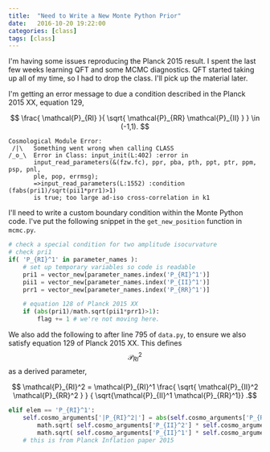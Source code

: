 ```yaml
---
title:  "Need to Write a New Monte Python Prior"
date:   2016-10-20 19:22:00
categories: [class]
tags: [class]
---
```


I'm having some issues reproducing the Planck 2015 result. I spent the last few weeks learning QFT and some MCMC diagnostics. QFT started taking up all of my time, so I had to drop the class. I'll pick up the material later. 

I'm getting an error message to due a condition described in the Planck 2015 XX, equation 129,

$$ \frac{ \mathcal{P}_{RI} }{ \sqrt{ \mathcal{P}_{RR} \mathcal{P}_{II} } } \in (-1,1). $$

~~~~~~
Cosmological Module Error:
 /|\   Something went wrong when calling CLASS
/_o_\  Error in Class: input_init(L:402) :error in
       input_read_parameters(&(fzw.fc), ppr, pba, pth, ppt, ptr, ppm, psp, pnl,
       ple, pop, errmsg);
       =>input_read_parameters(L:1552) :condition (fabs(pri1)/sqrt(pii1*prr1)>1)
       is true; too large ad-iso cross-correlation in k1
~~~~~~

I'll need to write a custom boundary condition within the Monte Python code. I've put the following snippet in the `get_new_position` function in `mcmc.py`.

```python
# check a special condition for two amplitude isocurvature
# check pri1
if( 'P_{RI}^1' in parameter_names ):
    # set up temporary variables so code is readable
    pri1 = vector_new[parameter_names.index('P_{RI}^1')]
    pii1 = vector_new[parameter_names.index('P_{II}^1')]
    prr1 = vector_new[parameter_names.index('P_{RR}^1')]

    # equation 128 of Planck 2015 XX
    if (abs(pri1)/math.sqrt(pii1*prr1)>1):
        flag += 1 # we're not moving here.
```

We also add the following to after line 795 of `data.py`, to ensure we also satisfy equation 129 of Planck 2015 XX. This defines $$\mathcal{P}_{RI}^2$$ as a derived parameter,

$$ \mathcal{P}_{RI}^2 = \mathcal{P}_{RI}^1 \frac{ \sqrt{ \mathcal{P}_{II}^2 \mathcal{P}_{RR}^2 } } { \sqrt{\mathcal{P}_{II}^1 \mathcal{P}_{RR}^1}} .$$

```python
elif elem == 'P_{RI}^1':
    self.cosmo_arguments['|P_{RI}^2|'] = abs(self.cosmo_arguments['P_{RI}^1']) * \
        math.sqrt( self.cosmo_arguments['P_{II}^2'] * self.cosmo_arguments['P_{RR}^2'] ) / \
        math.sqrt( self.cosmo_arguments['P_{II}^1'] * self.cosmo_arguments['P_{RR}^1'] )
    # this is from Planck Inflation paper 2015
```